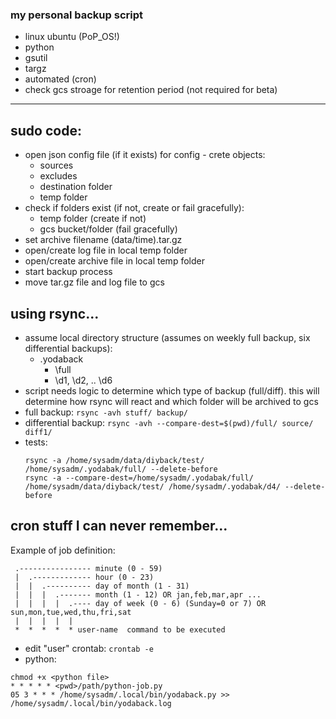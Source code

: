 ### my personal backup script 

* linux ubuntu (PoP_OS!)
* python
* gsutil
* targz
* automated (cron)
* check gcs stroage for retention period (not required for beta)

---

##  sudo code:
- open json config file (if it exists) for config - crete objects:
    - sources
    - excludes
    - destination folder
    - temp folder
- check if folders exist (if not, create or fail gracefully):
    - temp folder (create if not)
    - gcs bucket/folder (fail gracefully)
- set archive filename (data/time).tar.gz
- open/create log file in local temp folder
- open/create archive file in local temp folder
- start backup process
- move tar.gz file and log file to gcs


## using rsync...
- assume local directory structure (assumes on weekly full backup, six differential backups):
  - .yodaback
    * \full
    * \d1, \d2, .. \d6
- script needs logic to determine which type of backup (full/diff). this will determine how rsync will react and which folder will be archived to gcs
- full backup: `rsync -avh stuff/ backup/`
- differential backup: `rsync -avh --compare-dest=$(pwd)/full/ source/ diff1/`
- tests:
    ```
    rsync -a /home/sysadm/data/diyback/test/ /home/sysadm/.yodabak/full/ --delete-before
    rsync -a --compare-dest=/home/sysadm/.yodabak/full/ /home/sysadm/data/diyback/test/ /home/sysadm/.yodabak/d4/ --delete-before

    ```



## cron stuff I can never remember...
Example of job definition:
```
 .---------------- minute (0 - 59)
 |  .------------- hour (0 - 23)
 |  |  .---------- day of month (1 - 31)
 |  |  |  .------- month (1 - 12) OR jan,feb,mar,apr ...
 |  |  |  |  .---- day of week (0 - 6) (Sunday=0 or 7) OR sun,mon,tue,wed,thu,fri,sat
 |  |  |  |  |
 *  *  *  *  * user-name  command to be executed
```
* edit "user" crontab: `crontab -e`
* python:
```
chmod +x <python file>
* * * * * <pwd>/path/python-job.py
05 3 * * * /home/sysadm/.local/bin/yodaback.py >> /home/sysadm/.local/bin/yodaback.log
```


